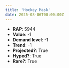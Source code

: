 ```yaml
---
title: 'Hockey Mask'
date: 2025-08-06T00:00:00Z
---
```

- **RAP**: 5944
- **Value**: -1
- **Demand level**: -1
- **Trend**: -1
- **Projected?**: True
- **Hyped?**: True
- **Rare?**: True
